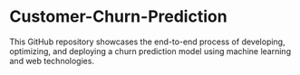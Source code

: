 # Customer-Churn-Prediction
This GitHub repository showcases the end-to-end process of developing, optimizing, and deploying a churn prediction model using machine learning and web technologies.

